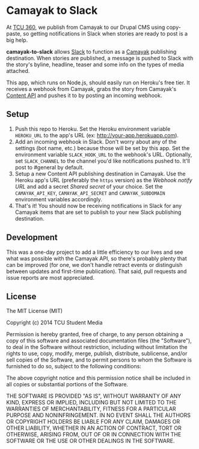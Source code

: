 Camayak to Slack
=====
At [TCU 360](https://www.tcu360.com), we publish from Camayak to our Drupal CMS using copy-paste, so getting notifications in Slack when stories are ready to post is a big help.

**camayak-to-slack** allows [Slack](https://slack.com/) to function as a [Camayak](http://www.camayak.com/) publishing destination. When stories are published, a message is pushed to Slack with the story's byline, headline, teaser and some info on the types of media attached.

This app, which runs on Node.js, should easily run on Heroku's free tier. It receives a webhook from Camayak, grabs the story from Camayak's [Content API](http://support.camayak.com/the-camayak-content-publishing-api/) and pushes it to by posting an incoming webhook.

Setup
-----
1. Push this repo to Heroku. Set the Heroku environment variable `HEROKU_URL` to the app's URL (ex: http://your-app.herokuapp.com).
2. Add an incoming webhook in Slack. Don't worry about any of the settings (bot name, etc.) because those will be set by this app. Set the environment variable `SLACK_HOOK_URL` to the webhook's URL. Optionally, set `SLACK_CHANNEL` to the channel you'd like notifications pushed to. It'll post to #general by default.
3. Setup a new Content API publishing destination in Camayak. Use the Heroku app's URL (preferably the `https` version) as the *Webhook notify URL* and add a secret *Shared secret* of your choice. Set the `CAMAYAK_API_KEY`, `CAMAYAK_API_SECRET` and `CAMAYAK_SUBDOMAIN` environment variables accordingly.
4. That's it! You should now be receiving notifications in Slack for any Camayak items that are set to publish to your new Slack publishing destination.

Development
-----
This was a one-day project to add a little efficiency to our lives and see what was possible with the Camayak API, so there's probably plenty that can be improved (for one, we don't handle retract events or distinguish between updates and first-time publication). That said, pull requests and issue reports are most appreciated.

License
-----
The MIT License (MIT)

Copyright (c) 2014 TCU Student Media

Permission is hereby granted, free of charge, to any person obtaining a copy of this software and associated documentation files (the "Software"), to deal in the Software without restriction, including without limitation the rights to use, copy, modify, merge, publish, distribute, sublicense, and/or sell copies of the Software, and to permit persons to whom the Software is furnished to do so, subject to the following conditions:

The above copyright notice and this permission notice shall be included in all copies or substantial portions of the Software.

THE SOFTWARE IS PROVIDED "AS IS", WITHOUT WARRANTY OF ANY KIND, EXPRESS OR IMPLIED, INCLUDING BUT NOT LIMITED TO THE WARRANTIES OF MERCHANTABILITY, FITNESS FOR A PARTICULAR PURPOSE AND NONINFRINGEMENT. IN NO EVENT SHALL THE AUTHORS OR COPYRIGHT HOLDERS BE LIABLE FOR ANY CLAIM, DAMAGES OR OTHER LIABILITY, WHETHER IN AN ACTION OF CONTRACT, TORT OR OTHERWISE, ARISING FROM, OUT OF OR IN CONNECTION WITH THE SOFTWARE OR THE USE OR OTHER DEALINGS IN THE SOFTWARE.